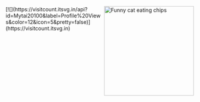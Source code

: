 <img src="https://github.com/Mytai20100/install-minecreaftserver-allversion/blob/main/meme/funny-cat-eating-chips.gif" alt="Funny cat eating chips" align="right" height="240px">
[![](https://visitcount.itsvg.in/api?id=Mytai20100&label=Profile%20Views&color=12&icon=5&pretty=false)](https://visitcount.itsvg.in)

